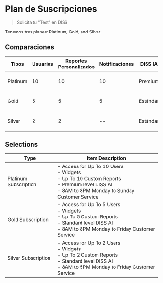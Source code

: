 # Plan de Suscripciones

> Solicita tu "Test" en DISS

Tenemos tres planes: Platinum, Gold, and Silver.

## Comparaciones

| Tipos   | Usuarios | Reportes Personalizados | Notificaciones | DISS IA  | Servicios y Aplicaciones   |
|---------|----------|-------------------------|----------------|----------|----------------------------|
| Platinum|  10      |   10                    |   10           | Premium  | 8AM a 8PM Lunes a Domingo  |
| Gold    |  5       |   5                     |   5            | Estándar | 8AM a 8PM Lunes a Viernes  |
| Silver  |  2       |   2                     |   --           | Estándar | 8AM a 5PM Lunes a Viernes  |


## Selections

| Type | Item Description |
| --- | --- |
| Platinum Subscription | - Access for Up To 10 Users <br>- Widgets <br>- Up To 10 Custom Reports <br>- Premium level DISS Al <br>- 8AM to 8PM Monday to Sunday Customer Service |
| Gold Subscription | - Access for Up To 5 Users <br>- Widgets <br>- Up To 5 Custom Reports <br>- Standard level DISS AI <br>- 8AM to 8PM Monday to Friday Customer Service |
| Silver Subscription | - Access for Up To 2 Users <br>- Widgets <br>- Up To 2 Custom Reports <br>- Standard level DISS AI <br>- 8AM to 5PM Monday to Friday Customer Service |